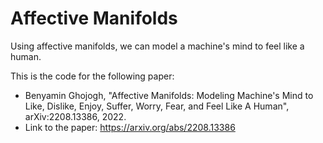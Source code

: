 # Affective Manifolds

Using affective manifolds, we can model a machine's mind to feel like a human. 

This is the code for the following paper:
- Benyamin Ghojogh, "Affective Manifolds: Modeling Machine's Mind to Like, Dislike, Enjoy, Suffer, Worry, Fear, and Feel Like A Human", arXiv:2208.13386, 2022.
- Link to the paper: https://arxiv.org/abs/2208.13386
